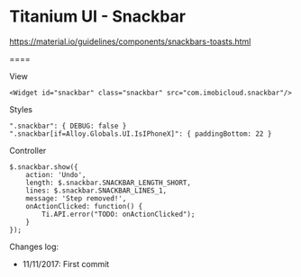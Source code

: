 # Titanium UI - Snackbar

https://material.io/guidelines/components/snackbars-toasts.html

====

View
	
	<Widget id="snackbar" class="snackbar" src="com.imobicloud.snackbar"/>
    
Styles

	".snackbar": { DEBUG: false }
	".snackbar[if=Alloy.Globals.UI.IsIPhoneX]": { paddingBottom: 22 }
    
Controller

	$.snackbar.show({
		action: 'Undo',
		length: $.snackbar.SNACKBAR_LENGTH_SHORT,
		lines: $.snackbar.SNACKBAR_LINES_1,
		message: 'Step removed!',
		onActionClicked: function() {
			Ti.API.error("TODO: onActionClicked");
		}
	});
	
Changes log:
- 11/11/2017:
	First commit
	
